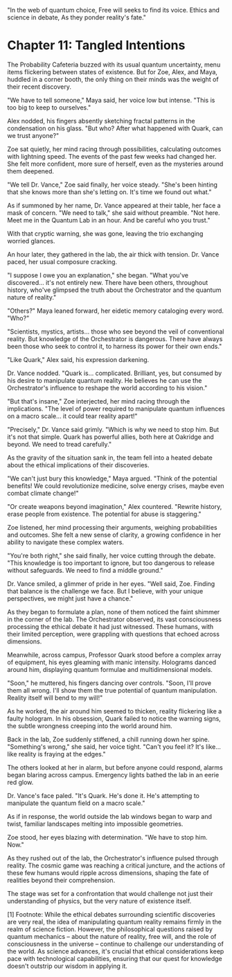 "In the web of quantum choice,
Free will seeks to find its voice.
Ethics and science in debate,
As they ponder reality's fate."

# Chapter 11: Tangled Intentions

The Probability Cafeteria buzzed with its usual quantum uncertainty, menu items flickering between states of existence. But for Zoe, Alex, and Maya, huddled in a corner booth, the only thing on their minds was the weight of their recent discovery.

"We have to tell someone," Maya said, her voice low but intense. "This is too big to keep to ourselves."

Alex nodded, his fingers absently sketching fractal patterns in the condensation on his glass. "But who? After what happened with Quark, can we trust anyone?"

Zoe sat quietly, her mind racing through possibilities, calculating outcomes with lightning speed. The events of the past few weeks had changed her. She felt more confident, more sure of herself, even as the mysteries around them deepened.

"We tell Dr. Vance," Zoe said finally, her voice steady. "She's been hinting that she knows more than she's letting on. It's time we found out what."

As if summoned by her name, Dr. Vance appeared at their table, her face a mask of concern. "We need to talk," she said without preamble. "Not here. Meet me in the Quantum Lab in an hour. And be careful who you trust."

With that cryptic warning, she was gone, leaving the trio exchanging worried glances.

An hour later, they gathered in the lab, the air thick with tension. Dr. Vance paced, her usual composure cracking.

"I suppose I owe you an explanation," she began. "What you've discovered... it's not entirely new. There have been others, throughout history, who've glimpsed the truth about the Orchestrator and the quantum nature of reality."

"Others?" Maya leaned forward, her eidetic memory cataloging every word. "Who?"

"Scientists, mystics, artists... those who see beyond the veil of conventional reality. But knowledge of the Orchestrator is dangerous. There have always been those who seek to control it, to harness its power for their own ends."

"Like Quark," Alex said, his expression darkening.

Dr. Vance nodded. "Quark is... complicated. Brilliant, yes, but consumed by his desire to manipulate quantum reality. He believes he can use the Orchestrator's influence to reshape the world according to his vision."

"But that's insane," Zoe interjected, her mind racing through the implications. "The level of power required to manipulate quantum influences on a macro scale... it could tear reality apart!"

"Precisely," Dr. Vance said grimly. "Which is why we need to stop him. But it's not that simple. Quark has powerful allies, both here at Oakridge and beyond. We need to tread carefully."

As the gravity of the situation sank in, the team fell into a heated debate about the ethical implications of their discoveries.

"We can't just bury this knowledge," Maya argued. "Think of the potential benefits! We could revolutionize medicine, solve energy crises, maybe even combat climate change!"

"Or create weapons beyond imagination," Alex countered. "Rewrite history, erase people from existence. The potential for abuse is staggering."

Zoe listened, her mind processing their arguments, weighing probabilities and outcomes. She felt a new sense of clarity, a growing confidence in her ability to navigate these complex waters.

"You're both right," she said finally, her voice cutting through the debate. "This knowledge is too important to ignore, but too dangerous to release without safeguards. We need to find a middle ground."

Dr. Vance smiled, a glimmer of pride in her eyes. "Well said, Zoe. Finding that balance is the challenge we face. But I believe, with your unique perspectives, we might just have a chance."

As they began to formulate a plan, none of them noticed the faint shimmer in the corner of the lab. The Orchestrator observed, its vast consciousness processing the ethical debate it had just witnessed. These humans, with their limited perception, were grappling with questions that echoed across dimensions.

Meanwhile, across campus, Professor Quark stood before a complex array of equipment, his eyes gleaming with manic intensity. Holograms danced around him, displaying quantum formulae and multidimensional models.

"Soon," he muttered, his fingers dancing over controls. "Soon, I'll prove them all wrong. I'll show them the true potential of quantum manipulation. Reality itself will bend to my will!"

As he worked, the air around him seemed to thicken, reality flickering like a faulty hologram. In his obsession, Quark failed to notice the warning signs, the subtle wrongness creeping into the world around him.

Back in the lab, Zoe suddenly stiffened, a chill running down her spine. "Something's wrong," she said, her voice tight. "Can't you feel it? It's like... like reality is fraying at the edges."

The others looked at her in alarm, but before anyone could respond, alarms began blaring across campus. Emergency lights bathed the lab in an eerie red glow.

Dr. Vance's face paled. "It's Quark. He's done it. He's attempting to manipulate the quantum field on a macro scale."

As if in response, the world outside the lab windows began to warp and twist, familiar landscapes melting into impossible geometries.

Zoe stood, her eyes blazing with determination. "We have to stop him. Now."

As they rushed out of the lab, the Orchestrator's influence pulsed through reality. The cosmic game was reaching a critical juncture, and the actions of these few humans would ripple across dimensions, shaping the fate of realities beyond their comprehension.

The stage was set for a confrontation that would challenge not just their understanding of physics, but the very nature of existence itself.

[1] Footnote: While the ethical debates surrounding scientific discoveries are very real, the idea of manipulating quantum reality remains firmly in the realm of science fiction. However, the philosophical questions raised by quantum mechanics – about the nature of reality, free will, and the role of consciousness in the universe – continue to challenge our understanding of the world. As science advances, it's crucial that ethical considerations keep pace with technological capabilities, ensuring that our quest for knowledge doesn't outstrip our wisdom in applying it.
